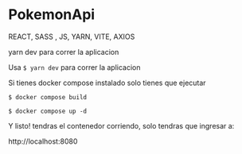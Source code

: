 # PokemonApi
REACT, SASS , JS, YARN, VITE, AXIOS

yarn dev para correr la aplicacion 

Usa `$ yarn dev` para correr la aplicacion 

Si tienes docker compose instalado solo tienes que ejecutar 

`$ docker compose build`

`$ docker compose up -d`

Y listo! tendras el contenedor corriendo, solo tendras que ingresar a:

http://localhost:8080
